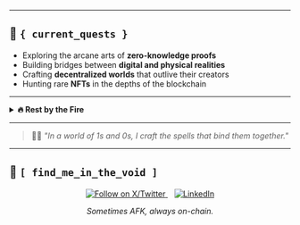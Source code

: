 
---

## 🔮 `{ current_quests }`

- Exploring the arcane arts of **zero-knowledge proofs**
- Building bridges between **digital and physical realities**
- Crafting **decentralized worlds** that outlive their creators
- Hunting rare **NFTs** in the depths of the blockchain

---

<details>
<summary><strong>🔥 Rest by the Fire</strong></summary>

<pre>
                                  _
                        .-.      / \        _
            ^^         /   \    /^./\__   _/ \
          *        .--'\/\* \__/.      \ /    \  ^^  ___
         / \_    */ ^      \/  *_  :'   /\/\  /\  __/   \
        /    \  /    .'   */  /  \   ^ /    \/  \/ .`'\*/\
       /\/\  /\/ :' __  ^/  ^/    `--./.'  ^  `-.\ *    *:\ _
      /    \/  \  */  \-' *_/.' ^ *   \*   .'\   */ \ .  *_/ \
    /\  .-   `. \/     \ / -.   / \ -. `/   \ /    `._/  ^  \
   /  `-.__ ^   / .-'.--'    . /    `--./ .-'  `-.  `-. `.  -  `.
 @/        `.  / /      `-.   /  .-'   / .   .'   \    \  \  .-  \%
 @(88%@)@%% @)&@&(88&@.-_=_-=_-=_-=_-=_.8@% &@&&8(8%@%8)(8@%8 8%@)%
 @88:::&(&8&&8::JGS:&`.~-_~~-~~_~-~_~-~~=.'@(&%::::%@8&8)::&#@8::::
 `::::::8%@@%:::::@%&8:`.=~~-.~~-.~~=..~'8::::::::&@8:::::&8::::::'
  `::::::::::::::::::::::::::::::::::::::::::::::::::::::::::::::'
</pre>

<p align="center">
  <img src="[https://media.giphy.com/media/5ndklThG9vUUdTmgMn/giphy.gif](https://media3.giphy.com/media/v1.Y2lkPTc5MGI3NjExZGM2M3doNDdmY2tmbjNmYnNqNWg3dHNyZGpyN2cyanl4cGo0NnFibCZlcD12MV9pbnRlcm5hbF9naWZfYnlfaWQmY3Q9Zw/WrUOlEoYhJ6wog4hCJ/giphy.webp)" width="100" height="100" />
</p>

</details>

---

> 🧙‍♂️ *"In a world of 1s and 0s, I craft the spells that bind them together."*

---

## 🌌 `[ find_me_in_the_void ]`

<p align="center">
  <a href="https://x.com/0xmaues" target="_blank">
    <img src="https://img.shields.io/twitter/follow/:user?style=social" alt="Follow on X/Twitter" />
  </a>
  &nbsp;&nbsp;
  <a href="https://www.linkedin.com/in/anantabh-sahu-0b289b200/" target="_blank">
    <img src="https://img.shields.io/badge/LinkedIn-0077B5?style=flat-square&logo=linkedin&logoColor=white" alt="LinkedIn" />
  </a>
</p>

<p align="center"><i>Sometimes AFK, always on-chain.</i></p>

